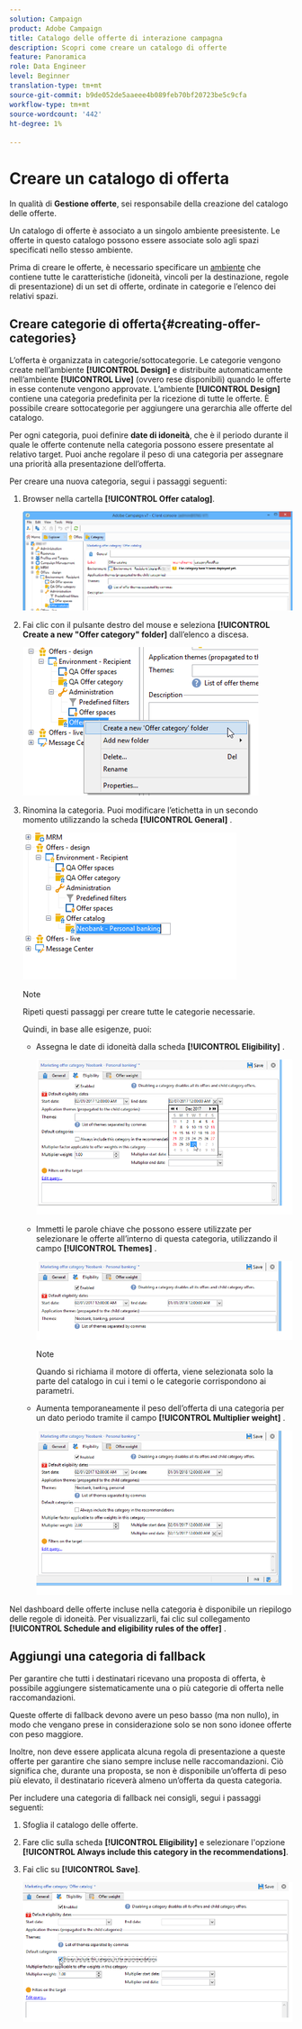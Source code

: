 ```yaml
---
solution: Campaign
product: Adobe Campaign
title: Catalogo delle offerte di interazione campagna
description: Scopri come creare un catalogo di offerte
feature: Panoramica
role: Data Engineer
level: Beginner
translation-type: tm+mt
source-git-commit: b9de052de5aaeee4b089feb70bf20723be5c9cfa
workflow-type: tm+mt
source-wordcount: '442'
ht-degree: 1%

---
```


# Creare un catalogo di offerta

In qualità di **Gestione offerte**, sei responsabile della creazione del catalogo delle offerte.

Un catalogo di offerte è associato a un singolo ambiente preesistente. Le offerte in questo catalogo possono essere associate solo agli spazi specificati nello stesso ambiente.

Prima di creare le offerte, è necessario specificare un [ambiente](interaction-env.md) che contiene tutte le caratteristiche (idoneità, vincoli per la destinazione, regole di presentazione) di un set di offerte, ordinate in categorie e l’elenco dei relativi spazi.

## Creare categorie di offerta{#creating-offer-categories}

L’offerta è organizzata in categorie/sottocategorie. Le categorie vengono create nell’ambiente **[!UICONTROL Design]** e distribuite automaticamente nell’ambiente **[!UICONTROL Live]** (ovvero rese disponibili) quando le offerte in esse contenute vengono approvate. L’ambiente **[!UICONTROL Design]** contiene una categoria predefinita per la ricezione di tutte le offerte. È possibile creare sottocategorie per aggiungere una gerarchia alle offerte del catalogo.

Per ogni categoria, puoi definire **date di idoneità**, che è il periodo durante il quale le offerte contenute nella categoria possono essere presentate al relativo target. Puoi anche regolare il peso di una categoria per assegnare una priorità alla presentazione dell’offerta.

Per creare una nuova categoria, segui i passaggi seguenti:

1. Browser nella cartella **[!UICONTROL Offer catalog]**.

   ![](assets/offer_cat_create_001.png)

1. Fai clic con il pulsante destro del mouse e seleziona **[!UICONTROL Create a new "Offer category" folder]** dall’elenco a discesa.

   ![](assets/offer_cat_create_002.png)

1. Rinomina la categoria. Puoi modificare l’etichetta in un secondo momento utilizzando la scheda **[!UICONTROL General]** .

   ![](assets/offer_cat_create_003.png)

   >[!NOTE]
   >
   >Ripeti questi passaggi per creare tutte le categorie necessarie.

   Quindi, in base alle esigenze, puoi:

   * Assegna le date di idoneità dalla scheda **[!UICONTROL Eligibility]** .

      ![](assets/offer_cat_create_004.png)

   * Immetti le parole chiave che possono essere utilizzate per selezionare le offerte all’interno di questa categoria, utilizzando il campo **[!UICONTROL Themes]** .

      ![](assets/offer_cat_create_005.png)

      >[!NOTE]
      >
      >Quando si richiama il motore di offerta, viene selezionata solo la parte del catalogo in cui i temi o le categorie corrispondono ai parametri.

   * Aumenta temporaneamente il peso dell’offerta di una categoria per un dato periodo tramite il campo **[!UICONTROL Multiplier weight]** .

      ![](assets/offer_cat_create_006.png)

Nel dashboard delle offerte incluse nella categoria è disponibile un riepilogo delle regole di idoneità. Per visualizzarli, fai clic sul collegamento **[!UICONTROL Schedule and eligibility rules of the offer]** .

## Aggiungi una categoria di fallback

Per garantire che tutti i destinatari ricevano una proposta di offerta, è possibile aggiungere sistematicamente una o più categorie di offerta nelle raccomandazioni.

Queste offerte di fallback devono avere un peso basso (ma non nullo), in modo che vengano prese in considerazione solo se non sono idonee offerte con peso maggiore.

Inoltre, non deve essere applicata alcuna regola di presentazione a queste offerte per garantire che siano sempre incluse nelle raccomandazioni. Ciò significa che, durante una proposta, se non è disponibile un’offerta di peso più elevato, il destinatario riceverà almeno un’offerta da questa categoria.

Per includere una categoria di fallback nei consigli, segui i passaggi seguenti:

1. Sfoglia il catalogo delle offerte.
1. Fare clic sulla scheda **[!UICONTROL Eligibility]** e selezionare l&#39;opzione **[!UICONTROL Always include this category in the recommendations]**.
1. Fai clic su **[!UICONTROL Save]**.

   ![](assets/offer_cat_default_001.png)

